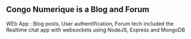 ## Congo Numerique is a Blog and Forum
WEb App : Blog posts, User authentification, Forum tech included the Realtime chat app with websockets using NodeJS, Express and MongoDB


